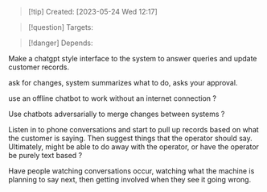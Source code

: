 
>[!tip] Created: [2023-05-24 Wed 12:17]

>[!question] Targets: 

>[!danger] Depends: 

Make a chatgpt style interface to the system to answer queries and update customer records.

ask for changes, system summarizes what to do, asks your approval.

use an offline chatbot to work without an internet connection ?

Use chatbots adversarially to merge changes between systems ?

Listen in to phone conversations and start to pull up records based on what the customer is saying.  Then suggest things that the operator should say.  Ultimately, might be able to do away with the operator, or have the operator be purely text based ?

Have people watching conversations occur, watching what the machine is planning to say next, then getting involved when they see it going wrong.